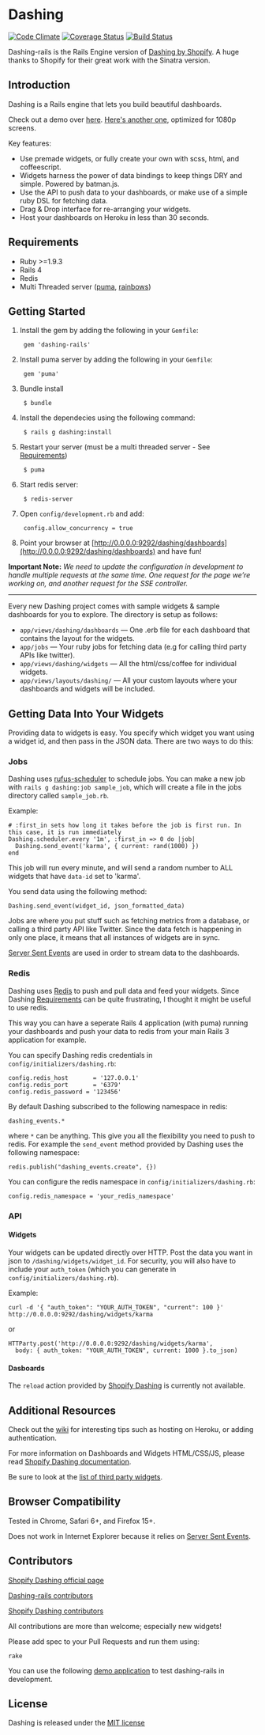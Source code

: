 # Dashing

[![Code Climate](https://codeclimate.com/github/gottfrois/dashing-rails.png)](https://codeclimate.com/github/gottfrois/dashing-rails)
[![Coverage Status](https://coveralls.io/repos/gottfrois/dashing-rails/badge.png?branch=master)](https://coveralls.io/r/gottfrois/dashing-rails?branch=master)
[![Build Status](https://travis-ci.org/gottfrois/dashing-rails.png?branch=master)](https://travis-ci.org/gottfrois/dashing-rails)

Dashing-rails is the Rails Engine version of [Dashing by Shopify](http://shopify.github.io/dashing/).
A huge thanks to Shopify for their great work with the Sinatra version.

## Introduction

Dashing is a Rails engine that lets you build beautiful dashboards.

Check out a demo over [here](http://dashingdemo.herokuapp.com/sample). [Here's another one](http://dashingdemo.herokuapp.com/sampletv), optimized for 1080p screens.

Key features:

* Use premade widgets, or fully create your own with scss, html, and coffeescript.
* Widgets harness the power of data bindings to keep things DRY and simple. Powered by batman.js.
* Use the API to push data to your dashboards, or make use of a simple ruby DSL for fetching data.
* Drag & Drop interface for re-arranging your widgets.
* Host your dashboards on Heroku in less than 30 seconds.

## Requirements

* Ruby >=1.9.3
* Rails 4
* Redis
* Multi Threaded server ([puma](https://github.com/puma/puma), [rainbows](http://rainbows.rubyforge.org/))


## Getting Started

1. Install the gem by adding the following in your `Gemfile`:

		gem 'dashing-rails'

2. Install puma server by adding the following in your `Gemfile`:

		gem 'puma'

3. Bundle install

		$ bundle

4. Install the dependecies using the following command:

		$ rails g dashing:install

5. Restart your server (must be a multi threaded server - See [Requirements](https://github.com/gottfrois/dashing-rails#requirements))

		$ puma

6. Start redis server:

		$ redis-server

7. Open `config/development.rb` and add:

		config.allow_concurrency = true

8. Point your browser at [http://0.0.0.0:9292/dashing/dashboards](http://0.0.0.0:9292/dashing/dashboards) and have fun!


**Important Note:** *We need to update the configuration in development to handle multiple requests at the same time. One request for the page we’re working on, and another request for the SSE controller.*

- - -

Every new Dashing project comes with sample widgets & sample dashboards for you to explore. The directory is setup as follows:

* `app/views/dashing/dashboards` — One .erb file for each dashboard that contains the layout for the widgets.
* `app/jobs` — Your ruby jobs for fetching data (e.g for calling third party APIs like twitter).
* `app/views/dashing/widgets` — All the html/css/coffee for individual widgets.
* `app/views/layouts/dashing/` — All your custom layouts where your dashboards and widgets will be included.

## Getting Data Into Your Widgets

Providing data to widgets is easy. You specify which widget you want using a widget id, and then pass in the JSON data. There are two ways to do this:

### Jobs

Dashing uses [rufus-scheduler](http://rufus.rubyforge.org/rufus-scheduler/) to schedule jobs. You can make a new job with `rails g dashing:job sample_job`, which will create a file in the jobs directory called `sample_job.rb`.

Example:

	# :first_in sets how long it takes before the job is first run. In this case, it is run immediately
	Dashing.scheduler.every '1m', :first_in => 0 do |job|
	  Dashing.send_event('karma', { current: rand(1000) })
	end

This job will run every minute, and will send a random number to ALL widgets that have `data-id` set to 'karma'.

You send data using the following method:

	Dashing.send_event(widget_id, json_formatted_data)

Jobs are where you put stuff such as fetching metrics from a database, or calling a third party API like Twitter. Since the data fetch is happening in only one place, it means that all instances of widgets are in sync.

[Server Sent Events](http://www.html5rocks.com/en/tutorials/eventsource/basics/) are used in order to stream data to the dashboards.

### Redis

Dashing uses [Redis](http://redis.io/) to push and pull data and feed your widgets. Since Dashing [Requirements](https://github.com/gottfrois/dashing-rails#requirements) can be quite frustrating, I thought it might be useful to use redis.

This way you can have a seperate Rails 4 application (with puma) running your dashboards and push your data to redis from your main Rails 3 application for example.

You can specify Dashing redis credentials in `config/initializers/dashing.rb`:

	config.redis_host 		= '127.0.0.1'
	config.redis_port 		= '6379'
	config.redis_password = '123456'

By default Dashing subscribed to the following namespace in redis:

	dashing_events.*

where `*` can be anything. This give you all the flexibility you need to push to redis. For example the `send_event` method provided by Dashing uses the following namespace:

	redis.publish("dashing_events.create", {})

You can configure the redis namespace in `config/initializers/dashing.rb`:

	config.redis_namespace = 'your_redis_namespace'

### API

#### Widgets

Your widgets can be updated directly over HTTP. Post the data you want in json to `/dashing/widgets/widget_id`. For security, you will also have to include your `auth_token` (which you can generate in `config/initializers/dashing.rb`).

Example:

	curl -d '{ "auth_token": "YOUR_AUTH_TOKEN", "current": 100 }' http://0.0.0.0:9292/dashing/widgets/karma

or

	HTTParty.post('http://0.0.0.0:9292/dashing/widgets/karma',
	  body: { auth_token: "YOUR_AUTH_TOKEN", current: 1000 }.to_json)

#### Dasboards

The `reload` action provided by [Shopify Dashing](http://shopify.github.io/dashing/) is currently not available.

## Additional Resources

Check out the [wiki](https://github.com/gottfrois/dashing-rails/wiki) for interesting tips such as hosting on Heroku, or adding authentication.

For more information on Dashboards and Widgets HTML/CSS/JS, please read [Shopify Dashing documentation](http://shopify.github.io/dashing).

Be sure to look at the [list of third party widgets](https://github.com/Shopify/dashing/wiki/Additional-Widgets).

## Browser Compatibility

Tested in Chrome, Safari 6+, and Firefox 15+.

Does not work in Internet Explorer because it relies on [Server Sent Events](http://www.html5rocks.com/en/tutorials/eventsource/basics/).

## Contributors

[Shopify Dashing official page](http://shopify.github.io/dashing/)

[Dashing-rails contributors](https://github.com/gottfrois/dashing-rails/contributors)

[Shopify Dashing contributors](https://github.com/Shopify/dashing/graphs/contributors)

All contributions are more than welcome; especially new widgets!

Please add spec to your Pull Requests and run them using:

	rake

You can use the following [demo application](https://github.com/gottfrois/dashing-rails-demo) to test dashing-rails in development.

## License

Dashing is released under the [MIT license](https://github.com/Shopify/dashing/blob/master/MIT-LICENSE)
